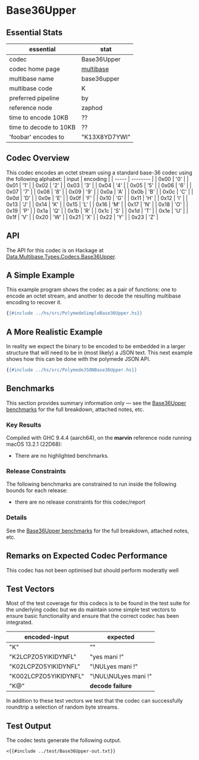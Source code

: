 # Base36Upper

## Essential Stats

| essential              | stat                                                   |
| ---------------------- | ------------------------------------------------------ |
| codec                  | Base36Upper                                            |
| codec home page        | [multibase](https://github.com/multiformats/multibase) |
| multibase name         | base36upper                                            |
| multibase code         | K                                                      |
| preferred pipeline     | by                                                     |
| reference node         | zaphod                                                 |
| time to encode 10KB    | ??                                                     |
| time to decode to 10KB | ??                                                     |
| 'foobar' encodes to    | "K13X8YD7YWI"                                          |


## Codec Overview

This codec encodes an octet stream using a standard base-36 codec using the
following alphabet:
| input | encoding |
| ----- | -------- |
| 0x00  | '0'      |
| 0x01  | '1'      |
| 0x02  | '2'      |
| 0x03  | '3'      |
| 0x04  | '4'      |
| 0x05  | '5'      |
| 0x06  | '6'      |
| 0x07  | '7'      |
| 0x08  | '8'      |
| 0x09  | '9'      |
| 0x0a  | 'A'      |
| 0x0b  | 'B'      |
| 0x0c  | 'C'      |
| 0x0d  | 'D'      |
| 0x0e  | 'E'      |
| 0x0f  | 'F'      |
| 0x10  | 'G'      |
| 0x11  | 'H'      |
| 0x12  | 'I'      |
| 0x13  | 'J'      |
| 0x14  | 'K'      |
| 0x15  | 'L'      |
| 0x16  | 'M'      |
| 0x17  | 'N'      |
| 0x18  | 'O'      |
| 0x19  | 'P'      |
| 0x1a  | 'Q'      |
| 0x1b  | 'R'      |
| 0x1c  | 'S'      |
| 0x1d  | 'T'      |
| 0x1e  | 'U'      |
| 0x1f  | 'V'      |
| 0x20  | 'W'      |
| 0x21  | 'X'      |
| 0x22  | 'Y'      |
| 0x23  | 'Z'      |



## API

The API for this codec is on Hackage at [Data.Multibase.Types.Codecs.Base36Upper](https://hackage.haskell.org/package/polymede-0.0.0.1/docs/Data-Multibase-Types-Codecs-Base36Upper.html).

## A Simple Example

This example program shows the codec as a pair of functions: one to encode an octet stream, 
and another to decode the resulting multibase encoding to recover it.

```haskell
{{#include ../hs/src/PolymedeSimpleBase36Upper.hs}}
```

## A More Realistic Example

In reality we expect the binary to be encoded to be embedded in a larger structure that will need
to be in (most likely) a JSON text. This next example shows how this can be done with the polymede
JSON API.

```haskell
{{#include ../hs/src/PolymedeJSONBase36Upper.hs}}
```

## Benchmarks


This section provides summary information only &mdash; see the [Base36Upper benchmarks](https://cdornan.github.io/polymede-benchmarks/benchmarks/0.0.0.1/Base36Upper.html) for the full
breakdown, attached notes, etc.

### Key Results

Compiled with GHC 9.4.4 (aarch64), on the **marvin** reference node running macOS 13.2.1 (22D68):

* There are no highlighted benchmarks.

### Release Constraints

The following benchmarks are constrained to run inside the following bounds for each release:

* there are no release constraints for this codec/report

### Details

See the [Base36Upper benchmarks](https://cdornan.github.io/polymede-benchmarks/benchmarks/0.0.0.1/Base36Upper.html) for the full breakdown, attached notes, etc.


## Remarks on Expected Codec Performance

This codec has not been optimised but should perform moderatly well


## Test Vectors

Most of the test coverage for this codecs is to be found in the test suite for the underlying
codec but we do maintain some simple test vectors to ensure basic functionality and ensure that 
the correct codec has been integrated.

| encoded-input         | expected             |
| --------------------- | -------------------- |
| "K"                   | ""                   |
| "K2LCPZO5YIKIDYNFL"   | "yes mani !"         |
| "K02LCPZO5YIKIDYNFL"  | "\NULyes mani !"     |
| "K002LCPZO5YIKIDYNFL" | "\NUL\NULyes mani !" |
| "K@"                  | **decode failure**   |


In addition to these test vectors we test that the codec can successfully roundtrip a selection of 
random byte streams.

## Test Output

The codec tests generate the following output.

```
<{{#include ../test/Base36Upper-out.txt}}
```
